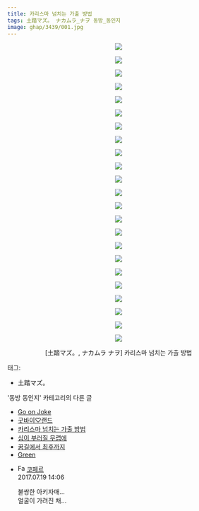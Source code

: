 ```yaml
---
title: 카리스마 넘치는 가출 방법
tags: 土踏マズ。 ナカムラ_ナヲ 동방_동인지
image: ghap/3439/001.jpg
---
```

<div class="article">
<p style="text-align: center; clear: none; float: none;"><img src="{{ site.nasurl }}/ghap/3439/001.jpg"/></p>
<p style="text-align: center; clear: none; float: none;"><img src="{{ site.nasurl }}/ghap/3439/002.jpg"/></p>
<p style="text-align: center; clear: none; float: none;"><img src="{{ site.nasurl }}/ghap/3439/003.jpg"/></p>
<p style="text-align: center; clear: none; float: none;"><img src="{{ site.nasurl }}/ghap/3439/004.jpg"/></p>
<p style="text-align: center; clear: none; float: none;"><img src="{{ site.nasurl }}/ghap/3439/005.jpg"/></p>
<p style="text-align: center; clear: none; float: none;"><img src="{{ site.nasurl }}/ghap/3439/006.jpg"/></p>
<p style="text-align: center; clear: none; float: none;"><img src="{{ site.nasurl }}/ghap/3439/007.jpg"/></p>
<p style="text-align: center; clear: none; float: none;"><img src="{{ site.nasurl }}/ghap/3439/008.jpg"/></p>
<p style="text-align: center; clear: none; float: none;"><img src="{{ site.nasurl }}/ghap/3439/009.jpg"/></p>
<p style="text-align: center; clear: none; float: none;"><img src="{{ site.nasurl }}/ghap/3439/010.jpg"/></p>
<p style="text-align: center; clear: none; float: none;"><img src="{{ site.nasurl }}/ghap/3439/011.jpg"/></p>
<p style="text-align: center; clear: none; float: none;"><img src="{{ site.nasurl }}/ghap/3439/012.jpg"/></p>
<p style="text-align: center; clear: none; float: none;"><img src="{{ site.nasurl }}/ghap/3439/013.jpg"/></p>
<p style="text-align: center; clear: none; float: none;"><img src="{{ site.nasurl }}/ghap/3439/014.jpg"/></p>
<p style="text-align: center; clear: none; float: none;"><img src="{{ site.nasurl }}/ghap/3439/015.jpg"/></p>
<p style="text-align: center; clear: none; float: none;"><img src="{{ site.nasurl }}/ghap/3439/016.jpg"/></p>
<p style="text-align: center; clear: none; float: none;"><img src="{{ site.nasurl }}/ghap/3439/017.jpg"/></p>
<p style="text-align: center; clear: none; float: none;"><img src="{{ site.nasurl }}/ghap/3439/018.jpg"/></p>
<p style="text-align: center; clear: none; float: none;"><img src="{{ site.nasurl }}/ghap/3439/019.jpg"/></p>
<p style="text-align: center; clear: none; float: none;"><img src="{{ site.nasurl }}/ghap/3439/020.jpg"/></p>
<p style="text-align: center; clear: none; float: none;"><img src="{{ site.nasurl }}/ghap/3439/021.jpg"/></p>
<p style="text-align: center; clear: none; float: none;"><img src="{{ site.nasurl }}/ghap/3439/022.jpg"/></p>
<p style="text-align: center; clear: none; float: none;"><img src="{{ site.nasurl }}/ghap/3439/023.jpg"/></p>
<p style="text-align: center; clear: none; float: none;">[土踏マズ。, ナカムラ ナヲ] 카리스마 넘치는 가출 방법</p>
</div><div class="tagTrail">
<p>태그: </p>
<ul>
<li>土踏マズ。</li>
</ul>
</div><div class="another">
<p>'동방 동인지' 카테고리의 다른 글</p>
<ul>
<li><a href="/2017-06-18-ghap_3443">Go on Joke</a></li>
<li><a href="/2017-06-18-ghap_3441">굿바이♡랜드</a></li>
<li><a href="/2017-06-18-ghap_3439">카리스마 넘치는 가출 방법</a></li>
<li><a href="/2017-06-18-ghap_3437">심이 부러질 무렵에</a></li>
<li><a href="/2017-06-18-ghap_3436">꿈길에서 최후까지</a></li>
<li><a href="/2017-06-17-ghap_3419">Green</a></li>
</ul>
</div><div class="cb_module cb_fluid">
<div class="cb_wrt cb_profile">
<div class="comment">
<ul>
<li class="cb_thumb_off" id="comment15039471">
<div class="cb_comment_area">
<div class="cb_info_area">
<div class="cb_section">
<span class="cb_nick_name"><img alt="Favicon of http://blog.naver.com/berpo77/221054842717" height="16" onerror="this.onerror=null;this.parentNode.removeChild(this)" src="http://blog.naver.com/favicon.ico" width="16"/> <a href="http://blog.naver.com/berpo77/221054842717" onclick="return openLinkInNewWindow(this)">코페르</a></span>
</div>
<div class="cb_section">
<span class="cb_date">2017.07.19 14:06 </span>
</div>
</div>
<div class="cb_dsc_comment">
<p class="cb_dsc">
											불쌍한 아키자매...<br/>
얼굴이 가려진 채...
										</p>
</div>
</div></li>
</ul>
</div>
</div><!-- commentList close -->
</div>